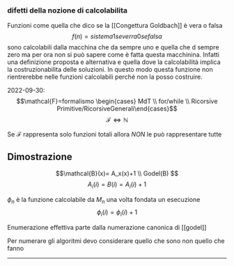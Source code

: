 ### difetti della nozione di calcolabilita
Funzioni come quella che dico se la  [[Congettura Goldbach]] è vera o falsa 
$$f(n)= sistema 1 se verra 0 se falsa$$ sono calcolabili dalla macchina che da sempre uno e quella che d sempre zero ma per ora non si può sapere come è fatta questa macchinina. Infatti una definizione proposta e alternativa e quella dove la calcolabilità implica la costruzionabilita delle soluzioni. In questo modo questa funzione non rientrerebbe nelle funzioni calcolabili perché non la posso costruire.



2022-09-30:
$$\mathcal{F}=formalismo \begin{cases} MdT \\ for/while \\ Ricorsive Primitive/RicorsiveGenerali\end{cases}$$
$$\mathcal{F}\iff\mathbb{N} $$

Se $\mathcal{F}$ rappresenta solo funzioni totali allora _NON_ le può rappresentare tutte

## Dimostrazione

$$\mathcal{B}(x)= A_x(x)+1 \\ Godel(B) $$
$$A_i(i)=B(i)=A_i(i)+1$$


$\phi_n$ è la funzione calcolabile da $M_n$ una volta fondata un esecuzione 
$$\phi_i(i)=\phi_i(i) + 1$$

Enumerazione effettiva parte dalla numerazione canonica di [[godel]] 

Per numerare gli algoritmi devo considerare quello che sono non quello che fanno


---


